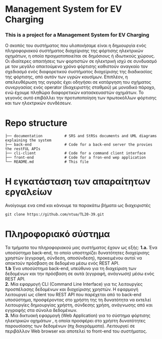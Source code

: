 
# Management System for EV Charging

### This is a project for a Management System for EV Charging 

Ο σκοπός του συστήματος που υλοποιήσαμε είναι η δημιουργία ενός πληροφοριακού συστήματος διαχείρισης της φόρτισης ηλεκτρικών οχημάτων, η οποία πραγματοποιείται σε δημόσιους ή ιδιωτικούς χώρους.  Οι ιδιαίτερες απαιτήσεις των φορτιστών σε ηλεκτρική ισχύ σε συνδυασμό με τον μεγάλο απαιτούμενο χρόνο φόρτισης καθιστούν αναγκαίο τον σχεδιασμό ενός διαφορετικού συστήματος διαχείρισης της διαδικασίας της φόρτισης, από αυτόν των υγρών καυσίμων. Επιπλέον, η απελευθέρωση της αγοράς έχει οδηγήσει σε κατάργηση του σχήματος συνεργασίας ενός operator (διαχειριστής σταθμού) με μοναδικό πάροχο, ενώ έχουμε πληθώρα διαφορετικών κατασκευαστών οχημάτων. Το γεγονός αυτό επιβάλλει την προτυποποίηση των πρωτοκόλλων φόρτισης και των ηλεκτρικών συνδέσεων. 


# Repo structure

```
├── documentation          # SRS and StRSs documents and UML diagrams explaining the system
├── back-end               # Code for a back-end server the provies the restFUL APIs
├── cli-client             # Code for a command client interface 
├── front-end              # Code for a fron-end wep application
└── README.md              # This file

```
# Η εγκατάσταση των απαραίτητων εργαλείων
Ανοίγουμε ενα cmd και κάνουμε τα παρακάτω βήματα ως διαχειριστές

    git clone https://github.com/ntua/TL20-39.git


# Πληροφοριακό σύστημα
Τα τμήματα του πληροφοριακού μας συστήματος έχουν ως εξής: 
**1.a.** Ένα υποσύστημα back-end, το οποίο υποστηρίζει δυνατότητες διαχείρισης χρηστών (εγγραφή, σύνδεση, αποσύνδεση), προκειμένου αυτοί να αποκτούν πρόσβαση σε δεδομένα μέσω ενός REST API. <br>
**1.b**  Ένα υποσύστημα back-end, υπεύθυνο για τη διαχείριση των δεδομένων και την πρόσβαση σε αυτά (εγγραφή, ανάγνωση) μέσω ενός REST API.  <br>
**2.**  Μία εφαρμογή CLI (Command Line Interface) για τις λειτουργίες προσπέλασης δεδομένων και διαχείρισης χρηστών. Η εφαρμογή λειτουργεί ως client του REST API που παρέχεται από το back-end υποσύστημα, προσφέροντας στο χρήστη της τη δυνατότητα να εκτελεί λειτουργίες δημιουργίας χρήστη, σύνδεσης χρήση, ανάγνωσης από και εγγραφής στα σύνολα δεδομένων.  <br>
**3.**  Μία δικτυακή εφαρμογή (Web Application) για το σύστημα φόρτισης ηλεκτρικών οχημάτων , η οποία προσφέρει στο χρήστη δυνατότητες παρουσίασης των δεδομένων (πχ διαγράμματα). Λειτουργεί σε περιβάλλον Web browser και αποτελεί το front-end του συστήματος.
 <br>
